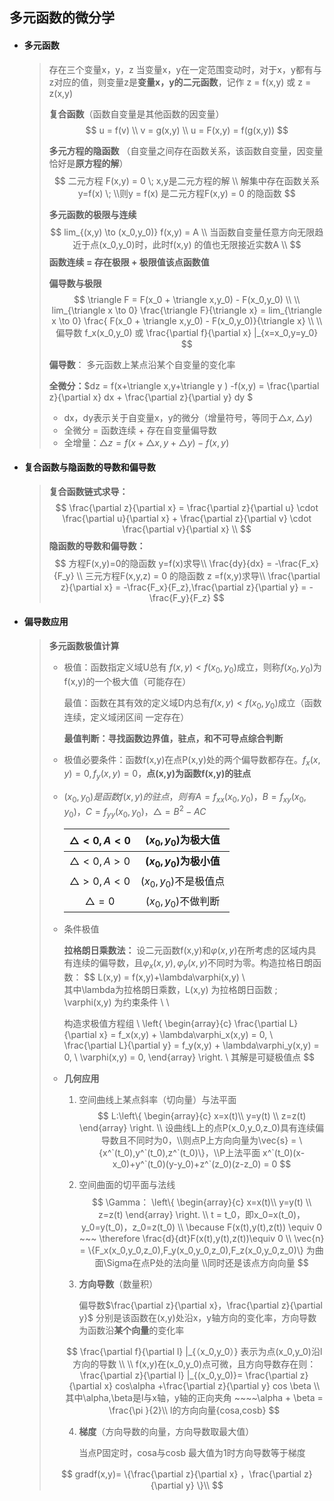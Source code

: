 ## 多元函数的微分学

- #### **多元函数**

  > 存在三个变量x，y，z 当变量x，y在一定范围变动时，对于x，y都有与z对应的值，则变量z是**变量x，y的二元函数**，记作 z = f(x,y) 或  z = z(x,y)
  >
  > 
  >
  > **复合函数**（函数自变量是其他函数的因变量）
  > $$
  > u = f(v) \\
  > v = g(x,y) \\ 
  > u = F(x,y) = f(g(x,y))
  > $$
  >
  > 
  >
  > **多元方程的隐函数** （自变量之间存在函数关系，该函数自变量，因变量恰好是**原方程的解**）
  > $$
  > 二元方程 F(x,y) = 0 \; x,y是二元方程的解 \\ 解集中存在函数关系y=f(x) \; \\则y = f(x) 是二元方程F(x,y) = 0 的隐函数
  > $$
  >
  > 
  >
  > **多元函数的极限与连续**
  > $$
  > lim_{(x,y) \to (x_0,y_0)} f(x,y) = A \\ 
  >  当函数自变量任意方向无限趋近于点(x_0,y_0)时，此时f(x,y) 的值也无限接近实数A \\ 
  > $$
  > **函数连续 =  存在极限 + 极限值该点函数值**
  >
  >  
  >
  > **偏导数与极限**
  > $$
  > \triangle F = F(x_0 + \triangle x,y_0) - F(x_0,y_0) \\  \\
  > lim_{\triangle x \to 0} \frac{\triangle F}{\triangle x} = lim_{\triangle x \to 0} \frac{  F(x_0 + \triangle x,y_0) - F(x_0,y_0)}{\triangle x} \\ \\ 
  > 偏导数  f_x(x_0,y_0) 或 \frac{\partial f}{\partial x} |_{x=x_0,y=y_0}
  > $$
  > 
  >
  > **偏导数**： 多元函数上某点沿某个自变量的变化率
  >
  >  
  >
  > **全微分：**$dz = f(x+\triangle x,y+\triangle y ) -f(x,y) = \frac{\partial z}{\partial x} dx + \frac{\partial z}{\partial y} dy $ 
  >
  > - dx，dy表示关于自变量x，y的微分（增量符号，等同于$\triangle x ,\triangle y$)
  > - 全微分 = 函数连续 + 存在自变量偏导数
  > - 全增量：$\triangle z =f(x+\triangle x,y+\triangle y) - f(x,y)$
  >
  > 

- #### **复合函数与隐函数的导数和偏导数** 

  > **复合函数链式求导：**
  > $$
  > \frac{\partial z}{\partial x} = \frac{\partial z}{\partial u} \cdot \frac{\partial u}{\partial x} + \frac{\partial z}{\partial v} \cdot \frac{\partial v}{\partial x} \\
  > $$
  >**隐函数的导数和偏导数：**
  > $$
  >方程F(x,y)=0的隐函数 y=f(x)求导\\
  > \frac{dy}{dx} = -\frac{F_x}{F_y} \\ 
  > 三元方程F(x,y,z) = 0 的隐函数 z =f(x,y)求导\\
  >\frac{\partial z}{\partial x} = -\frac{F_x}{F_z},\frac{\partial z}{\partial y} = -\frac{F_y}{F_z}
  > $$
  > 
  
- #### **偏导数应用**

  > **多元函数极值计算**
  >
  > - 极值：函数指定义域U总有 $f(x,y) < f(x_0,y_0)$成立，则称$f(x_0,y_0)$为f(x,y)的一个极大值（可能存在）
  >
  >   最值：函数在其有效的定义域D内总有$f(x,y) < f(x_0,y_0)$成立（函数连续，定义域闭区间 一定存在）
  >
  >   **最值判断：寻找函数边界值，驻点，和不可导点综合判断**
  >
  > - 极值必要条件：函数f(x,y)在点P(x,y)处的两个偏导数都存在。$f_x(x,y) = 0, f_y(x,y) = 0$，**点(x,y)为函数f(x,y)的驻点**
  >
  > - $(x_0,y_0)是函数f(x,y)的驻点，则有A=f_{xx}(x_0,y_0)，B=f_{xy}(x_0,y_0)，C=f_{yy}(x_0,y_0)， \triangle=B^2-AC$
  >
  >   | $\triangle <0, A<0$ |   $(x_0,y_0)$为极大值   |
  >   | :-----------------: | :---------------------: |
  >   | $\triangle <0, A>0$ | **$(x_0,y_0)$为极小值** |
  >   | $\triangle >0, A<0$ |  $(x_0,y_0)$不是极值点  |
  >   |   $\triangle =0$    |   $(x_0,y_0)$不做判断   |
  >
  > - 条件极值
  >
  >   **拉格朗日乘数法：** 设二元函数f(x,y)和$\varphi(x,y)$在所考虑的区域内具有连续的偏导数，且$\varphi_x(x,y),\varphi_y(x,y)$不同时为零。构造拉格日朗函数：
  >   $$
  >   L(x,y) = f(x,y)+\lambda\varphi(x,y) \\  
  >   其中\lambda为拉格朗日乘数，L(x,y) 为拉格朗日函数 \; \varphi(x,y)  为约束条件 \\ \\
  >   
  >   构造求极值方程组 \\
  >   \left\{
  >   \begin{array}{c}
  >   \frac{\partial L}{\partial x} = f_x(x,y) + \lambda\varphi_x(x,y) = 0, \\
  >   \frac{\partial L}{\partial y} = f_y(x,y) + \lambda\varphi_y(x,y) = 0, \\
  >   \varphi(x,y) = 0,
  >   \end{array}
  >   \right.
  >   \\ 其解是可疑极值点
  >   $$
  >
  >
  > - **几何应用**
  >
  >   1. 空间曲线上某点斜率（切向量）与法平面
  >      $$
  >      L:\left\{
  >      \begin{array}{c}
  >      x=x(t)\\
  >      y=y(t) \\
  >      z=z(t)
  >      \end{array}
  >      \right. \\
  >      设曲线L上的点P(x_0,y_0,z_0)具有连续偏导数且不同时为0，\\则点P上方向向量为\vec{s} = \{x^`(t_0),y^`(t_0),z^`(t_0)\}，\\P上法平面 x^`(t_0)(x-x_0)+y^`(t_0)(y-y_0)+z^`(z_0)(z-z_0) = 0
  >      $$
  >   
  >   
  >     2. 空间曲面的切平面与法线
  >        $$
  >        \Gamma： \left\{
  >        \begin{array}{c}
  >        x=x(t)\\
  >        y=y(t) \\
  >        z=z(t)
  >        \end{array}
  >        \right. \\
  >        t = t_0，即x_0=x(t_0)，y_0=y(t_0)，z_0=z(t_0) \\
  >        \because F(x(t),y(t),z(t)) \equiv 0 ~~~ \therefore \frac{d}{dt}F(x(t),y(t),z(t))\equiv 0 \\
  >        \vec{n} = \{F_x(x_0,y_0,z_0),F_y(x_0,y_0,z_0),F_z(x_0,y_0,z_0)\} 为曲面\Sigma在点P处的法向量 \\同时还是该点方向向量
  >        $$
  >   
  >   
  >   3. **方向导数**（数量积）
  >   
  >      偏导数$\frac{\partial z}{\partial  x}，\frac{\partial z}{\partial y}$ 分别是该函数在(x,y)处沿x，y轴方向的变化率，方向导数为函数沿**某个向量**的变化率
  >   
  >   $$
  >   \frac{\partial f}{\partial l} |_{（x_0,y_0）} 表示为点(x_0,y_0)沿l方向的导数 \\ \\ 
  >   f(x,y)在(x_0,y_0)点可微，且方向导数存在则：
  >   \frac{\partial z}{\partial l} |_{(x_0,y_0)}= \frac{\partial z}{\partial x} cos\alpha +\frac{\partial z}{\partial y} cos \beta \\  其中\alpha,\beta是l与x轴，y轴的正向夹角 ~~~~\alpha + \beta  = \frac{\pi }{2}\\ 
  >    l的方向向量{cosa,cosb}
  >   $$
  >   
  >   4. **梯度**（方向导数的向量，方向导数取最大值）
  >   
  >      当点P固定时，cosa与cosb 最大值为1时方向导数等于梯度
  >
  > $$
  >  gradf(x,y)= \{\frac{\partial z}{\partial x}  ，\frac{\partial z}{\partial y} \}\\
  > $$
  >
  > 
  

